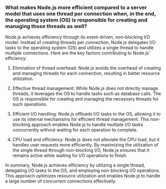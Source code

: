 ### What makes Node.js more efficient compared to a server model that uses one thread per connection when, in the end, the operating system (OS) is responsible for creating and managing those threads as well?


Node.js achieves efficiency through its event-driven, non-blocking I/O model. Instead of creating threads per connection, Node.js delegates I/O tasks to the operating system (OS) and utilizes a single thread to handle multiple connections. Here are the key factors contributing to Node.js' efficiency:

1. Elimination of thread overhead: Node.js avoids the overhead of creating and managing threads for each connection, resulting in better resource utilization.

2. Effective thread management: While Node.js does not directly manage threads, it leverages the OS to handle tasks such as database calls. The OS is responsible for creating and managing the necessary threads for such operations.

3. Efficient I/O handling: Node.js offloads I/O tasks to the OS, allowing it to use its internal mechanisms for efficient thread management. This non-blocking approach enables Node.js to handle multiple I/O tasks concurrently without waiting for each operation to complete.

4. CPU load and efficiency: Node.js does not alleviate the CPU load, but it handles user requests more efficiently. By maximizing the utilization of the single thread through non-blocking I/O, Node.js ensures that it remains active while waiting for I/O operations to finish.

In summary, Node.js achieves efficiency by utilizing a single thread, delegating I/O tasks to the OS, and employing non-blocking I/O operations. This approach optimizes resource utilization and enables Node.js to handle a large number of concurrent connections effectively.
